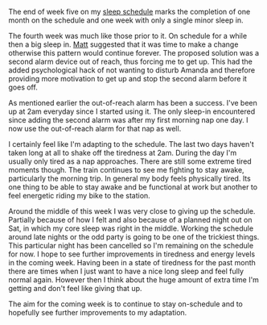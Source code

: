 The end of week five on my [sleep schedule][schedule] marks the completion of
one month on the schedule and one week with only a single minor sleep in.

[schedule]: /personal/2011/01/polyphasic-sleep-schedule/

The fourth week was much like those prior to it. On schedule for a while then
a big sleep in. [Matt] suggested that it was time to make a change otherwise
this pattern would continue forever. The proposed solution was a second alarm
device out of reach, thus forcing me to get up. This had the added
psychological hack of not wanting to disturb Amanda and therefore providing
more motivation to get up and stop the second alarm before it goes off.

[Matt]: http://twitter.com/#!/matthewfallshaw

As mentioned earlier the out-of-reach alarm has been a success. I've been up
at 2am everyday since I started using it. The only sleep-in encountered since
adding the second alarm was after my first morning nap one day. I now use the
out-of-reach alarm for that nap as well.

I certainly feel like I'm adapting to the schedule. The last two days haven't
taken long at all to shake off the tiredness at 2am. During the day I'm
usually only tired as a nap approaches. There are still some extreme tired
moments though. The train continues to see me fighting to stay awake,
particularly the morning trip. In general my body feels physically tired. Its
one thing to be able to stay awake and be functional at work but another to
feel energetic riding my bike to the station.

Around the middle of this week I was very close to giving up the schedule.
Partially because of how I felt and also because of a planned night out on
Sat, in which my core sleep was right in the middle. Working the schedule
around late nights or the odd party is going to be one of the trickiest
things. This particular night has been cancelled so I'm remaining on the
schedule for now. I hope to see further improvements in tiredness and energy
levels in the coming week. Having been in a state of tiredness for the past
month there are times when I just want to have a nice long sleep and feel
fully normal again. However then I think about the huge amount of extra time
I'm getting and don't feel like giving that up.

The aim for the coming week is to continue to stay on-schedule and to
hopefully see further improvements to my adaptation.
